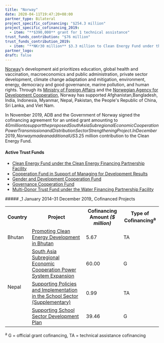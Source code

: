 ```yaml
---
title: "Norway"
date: 2020-04-11T19:47:20+08:00
partner_type: Bilateral
project_specific_cofinancing: "$254.3 million"
project_specific_cofinancing_2019:
  - item: "**$390,000** grant for 1 technical assistance"
trust_funds_contribution: "$76 million"
trust_funds_contribution_2019:
  - item: "**NKr30 million** $3.3 million to Clean Energy Fund under the Clean Energy Financing Partnership Facility" 
partner_logo:
draft: false
---
```

[Norway](https://www.adb.org/publications/norway-fact-sheet)’s development aid prioritizes education, global health and vaccination, macroeconomics and public administration, private sector development, climate change adaptation and mitigation, environment, energy, democracy and good governance, marine pollution, and human rights. Through its [Ministry of Foreign Affairs](https://www.regjeringen.no/en/dep/ud/id833/) and the [Norwegian Agency for Development Cooperation](https://norad.no/en/front/), Norway has supported Afghanistan,Bangladesh, India, Indonesia, Myanmar, Nepal, Pakistan, the People's Republic of China, Sri Lanka, and Viet Nam. 

In November 2019, ADB and the Government of Norway signed the cofinancing agreement for an untied grant amounting to $40 million to support the proposed South Asia Subregional Economic Cooperation Power Transmission and Distribution Sector Strengthening Project. In December 2019, Norway made an additional US$3.25 million contribution to the Clean Energy Fund. 

#### Active Trust Funds 

* [Clean Energy Fund under the Clean Energy Financing Partnership Facility](./modalities/financing-partnership-facilities/clean-energy-financing-partnership-facility/#cef)
* [Cooperation Fund in Support of Managing for Development Results](./modalities/trust-funds/multi-partner-trust-funds/#cfsmdr) 
* [Gender and Development Cooperation Fund](./modalities/trust-funds/multi-partner-trust-funds/#gdcf) 
* [Governance Cooperation Fund](./modalities/trust-funds/multi-partner-trust-funds/#gcf) 
* [Multi-Donor Trust Fund under the Water Financing Partnership Facility](./modalities/financing-partnership-facilities/water-financing-partnership-facility/#mdtf)  
 
<split>
##### _1 January 2014–31 December 2019_ Cofinanced Projects

<table class="table dr-partner-table">

<tr>
<th>Country</th>
<th>Project</th>
<th>Cofinancing Amount <em>($ million)</em></th>
<th>Type of Cofinancing<sup>a</sup></th>
</tr>
<tr>
<td>Bhutan</td>
<td><a
href="https://www.adb.org/projects/47275-001/main" target="_blank">Promoting Clean Energy Development in Bhutan</a></td>
<td>5.67 </td>
<td>TA</td>

</tr>
<tr>
<td rowspan="3">Nepal</td>
<td><a
href="https://www.adb.org/projects/44219-014/main" target="_blank">South Asia Subregional Economic Cooperation
Power System Expansion</a></td>
<td>60.00 </td>
<td>G</td>

</tr>
<tr>
<td><a
href="https://www.adb.org/projects/49424-001/main" target="_blank">Supporting
Policies and Implementation in the School Sector (Supplementary)</a></td>
<td>0.99 </td>
<td>TA</td>

</tr>
<tr>
<td><a href="https://www.adb.org/projects/49424-001/main" target="_blank">Supporting
School Sector Development Plan</a></td>
<td>39.46 </td>
<td>G</td>

</tr>

</table>

<p class="dr-footnote"><sup>a</sup> G = official grant cofinancing, TA = technical assistance cofinancing</p>